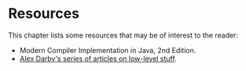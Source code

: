 # Resources


This chapter lists some resources that may be of interest to the reader:

- Modern Compiler Implementation in Java, 2nd Edition.
- [Alex Darby's series of articles on low-level stuff](www.altdevblogaday.com/author/alex-darby/).


